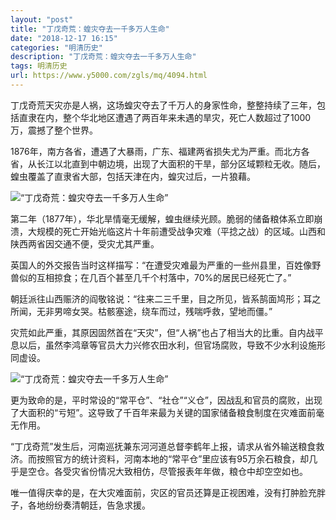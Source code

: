 ```yaml
---
layout: "post"
title: "丁戊奇荒：蝗灾夺去一千多万人生命"
date: "2018-12-17 16:15"
categories: "明清历史"
description: "丁戊奇荒：蝗灾夺去一千多万人生命"
tags: 明清历史
url: https://www.y5000.com/zgls/mq/4094.html
---
```






丁戊奇荒天灾亦是人祸，这场蝗灾夺去了千万人的身家性命，整整持续了三年，包括直隶在内，整个华北地区遭遇了两百年来未遇的旱灾，死亡人数超过了1000万，震撼了整个世界。

1876年，南方各省，遭遇了大暴雨，广东、福建两省损失尤为严重。而北方各省，从长江以北直到中朝边境，出现了大面积的干旱，部分区域颗粒无收。随后，蝗虫覆盖了直隶省大部，包括天津在内，蝗灾过后，一片狼藉。

![“丁戊奇荒：蝗灾夺去一千多万人生命”](/uploads/allimg/161028/6-16102Q0154K59.JPG)

第二年（1877年），华北旱情毫无缓解，蝗虫继续光顾。脆弱的储备粮体系立即崩溃，大规模的死亡开始光临这片十年前遭受战争灾难（平捻之战）的区域。山西和陕西两省因交通不便，受灾尤其严重。

英国人的外交报告当时这样描写：“在遭受灾难最为严重的一些州县里，百姓像野兽似的互相掠食；在几百个甚至几千个村落中，70%的居民已经死亡了。”

朝廷派往山西赈济的阎敬铭说：“往来二三千里，目之所见，皆系鹄面鸠形；耳之所闻，无非男啼女哭。枯骸塞途，绕车而过，残喘呼救，望地而僵。”

灾荒如此严重，其原因固然首在“天灾”，但“人祸”也占了相当大的比重。自内战平息以后，虽然李鸿章等官员大力兴修农田水利，但官场腐败，导致不少水利设施形同虚设。

![“丁戊奇荒：蝗灾夺去一千多万人生命”](/uploads/allimg/161028/6-16102Q01601E2.JPG)

更为致命的是，平时常设的“常平仓”、“社仓”“义仓”，因战乱和官员的腐败，出现了大面积的“亏短”。这导致了千百年来最为关键的国家储备粮食制度在灾难面前毫无作用。

“丁戊奇荒”发生后，河南巡抚兼东河河道总督李鹤年上报，请求从省外输送粮食救济。而按照官方的统计资料，河南本地的“常平仓”里应该有95万余石粮食，却几乎是空仓。各受灾省份情况大致相仿，尽管报表年年做，粮仓中却空空如也。

唯一值得庆幸的是，在大灾难面前，灾区的官员还算是正视困难，没有打肿脸充胖子，各地纷纷奏清朝廷，告急求援。

